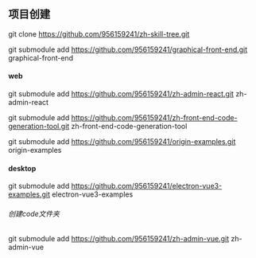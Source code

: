 ## 项目创建
git clone https://github.com/956159241/zh-skill-tree.git

git submodule add https://github.com/956159241/graphical-front-end.git graphical-front-end

#### web
git submodule add https://github.com/956159241/zh-admin-react.git zh-admin-react

git submodule add https://github.com/956159241/zh-front-end-code-generation-tool.git zh-front-end-code-generation-tool

git submodule add https://github.com/956159241/origin-examples.git origin-examples

#### desktop
git submodule add https://github.com/956159241/electron-vue3-examples.git electron-vue3-examples

###### 创建code文件夹
git submodule add https://github.com/956159241/zh-admin-vue.git zh-admin-vue





